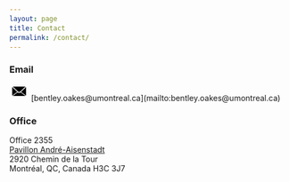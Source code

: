 ```yaml
---
layout: page
title: Contact
permalink: /contact/
---
```


### Email

<img alt="Email icon" src="/assets/images/icon-email-512.png" style="width:25px; margin: 0px 5px 5px 5px;" />
[bentley.oakes@umontreal.ca](mailto:bentley.oakes@umontreal.ca)

### Office

Office 2355  
[Pavillon André-Aisenstadt](https://plancampus.umontreal.ca/montreal/#iw%7C376)  
2920 Chemin de la Tour  
Montréal, QC, Canada H3C 3J7



